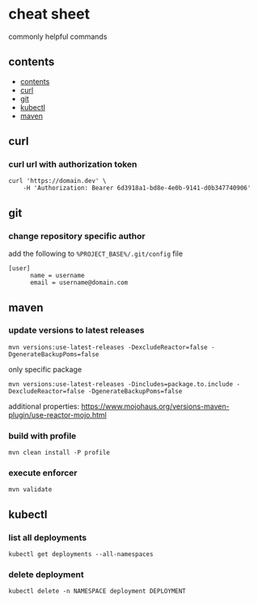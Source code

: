 # cheat sheet

commonly helpful commands

## contents

- [contents](#contents)
- [curl](#curl)
- [git](#git)
- [kubectl](#kubectl)
- [maven](#maven)

## curl

### curl url with authorization token

    curl 'https://domain.dev' \
        -H 'Authorization: Bearer 6d3918a1-bd8e-4e0b-9141-d0b347740906'

## git

### change repository specific author

add the following to `%PROJECT_BASE%/.git/config` file

    
    [user]
          name = username
          email = username@domain.com

## maven

### update versions to latest releases 

    mvn versions:use-latest-releases -DexcludeReactor=false -DgenerateBackupPoms=false

only specific package

    mvn versions:use-latest-releases -Dincludes=package.to.include -DexcludeReactor=false -DgenerateBackupPoms=false

additional properties: https://www.mojohaus.org/versions-maven-plugin/use-reactor-mojo.html

### build with profile

    mvn clean install -P profile

### execute enforcer

    mvn validate

## kubectl

### list all deployments

    kubectl get deployments --all-namespaces
    
### delete deployment
    
    kubectl delete -n NAMESPACE deployment DEPLOYMENT
